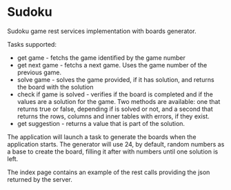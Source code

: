 # Sudoku
Sudoku game rest services implementation with boards generator.

Tasks supported:
- get game - fetchs the game identified by the game number
- get next game - fetchs a next game. Uses the game number of the previous game.
- solve game - solves the game provided, if it has solution, and returns the board with the solution
- check if game is solved - verifies if the board is completed and if the values are a solution for the game.
                Two methods are available: one that returns true or false, depending if is solved or not, and
                a second that returns the rows, columns and inner tables with errors, if they exist.
- get suggestion - returns a value that is part of the solution.

The application will launch a task to generate the boards when the application starts. 
The generator will use 24, by default, random numbers as a base to create the board, filling it after with numbers until one solution is left.

The index page contains an example of the rest calls providing the json returned by the server.

